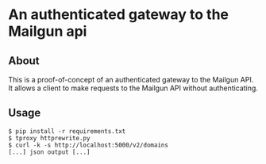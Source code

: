 
# An authenticated gateway to the Mailgun api


## About

This is a proof-of-concept of an authenticated gateway to the Mailgun API. It allows a client to make requests to the Mailgun API without authenticating.


## Usage

    $ pip install -r requirements.txt
    $ tproxy httprewrite.py
    $ curl -k -s http://localhost:5000/v2/domains
    [...] json output [...]

